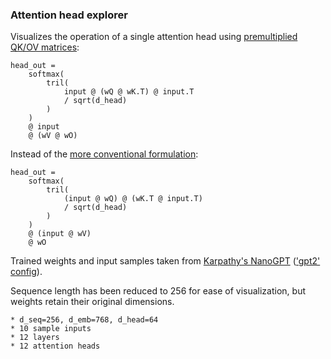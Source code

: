 ### Attention head explorer

Visualizes the operation of a single attention head using [premultiplied QK/OV matrices](https://bhosmer.github.io/mm/examples/attnqkov/index.html):
```
head_out =
    softmax(
        tril(
            input @ (wQ @ wK.T) @ input.T
            / sqrt(d_head)
        )
    )
    @ input
    @ (wV @ wO)
```


Instead of the [more conventional formulation](https://bhosmer.github.io/mm/examples/attngpt2/index.html):
```
head_out =
    softmax(
        tril(
            (input @ wQ) @ (wK.T @ input.T)
            / sqrt(d_head)
        )
    )
    @ (input @ wV)
    @ wO
```

Trained weights and input samples taken from [Karpathy's NanoGPT](https://github.com/karpathy/nanoGPT) (['gpt2' config](https://github.com/karpathy/nanoGPT/blob/master/model.py#L217)).

Sequence length has been reduced to 256 for ease of visualization, but weights retain their original dimensions.
```
* d_seq=256, d_emb=768, d_head=64
* 10 sample inputs
* 12 layers
* 12 attention heads
```
